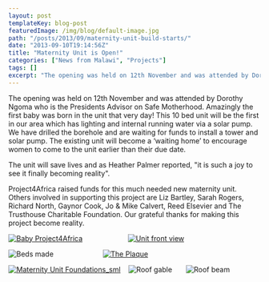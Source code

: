 ```yaml
---
layout: post
templateKey: blog-post
featuredImage: /img/blog/default-image.jpg
path: "/posts/2013/09/maternity-unit-build-starts/"
date: "2013-09-10T19:14:56Z"
title: "Maternity Unit is Open!"
categories: ["News from Malawi", "Projects"]
tags: []
excerpt: "The opening was held on 12th November and was attended by Dorothy Ngoma who is the Presidents Advis..."
---
```


The opening was held on 12th November and was attended by Dorothy Ngoma who is the Presidents Advisor on Safe Motherhood. Amazingly the first baby was born in the unit that very day! This 10 bed unit will be the first in our area which has lighting and internal running water via a solar pump. We have drilled the borehole and are waiting for funds to install a tower and solar pump. The existing unit will become a ‘waiting home’ to encourage women to come to the unit earlier than their due date.

The unit will save lives and as Heather Palmer reported, "it is such a joy to see it finally becoming reality".

Project4Africa raised funds for this much needed new maternity unit. Others involved in supporting this project are Liz Bartley, Sarah Rogers, Richard North, Gaynor Cook, Jo & Mike Calvert, Reed Elsevier and The Trusthouse Charitable Foundation. Our grateful thanks for making this project become reality.

[![Baby Project4Africa](https://f000.backblazeb2.com/file/avm-wp-uploads/2013/11/Baby-Project4Africa-300x225.jpg)](https://f000.backblazeb2.com/file/avm-wp-uploads/2013/11/Baby-Project4Africa.jpg)                       [![Unit front view](https://f000.backblazeb2.com/file/avm-wp-uploads/2013/11/Unit-front-view-300x225.jpg)](https://f000.backblazeb2.com/file/avm-wp-uploads/2013/11/Unit-front-view.jpg)

![Beds made](https://f000.backblazeb2.com/file/avm-wp-uploads/2013/11/Beds-made-300x225.jpg)                         [![The Plaque](https://f000.backblazeb2.com/file/avm-wp-uploads/2013/11/The-Plaque-300x225.jpg)](https://f000.backblazeb2.com/file/avm-wp-uploads/2013/11/The-Plaque.jpg)

[![Maternity Unit Foundations_sml](https://f000.backblazeb2.com/file/avm-wp-uploads/2013/05/Maternity-Unit-Foundations_sml-300x224.jpg)](https://f000.backblazeb2.com/file/avm-wp-uploads/2013/05/Maternity-Unit-Foundations_sml.jpg)    ![Roof gable](https://f000.backblazeb2.com/file/avm-wp-uploads/2013/05/Roof-gable-300x224.jpg)       ![Roof beam](https://f000.backblazeb2.com/file/avm-wp-uploads/2012/03/Roof-beam-300x224.jpg)